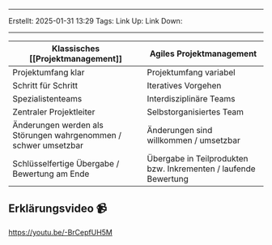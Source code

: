 
--- 
Erstellt: 2025-01-31    13:29 
Tags: 
Link Up: 
Link Down:

--- 

| Klassisches [[Projektmanagement]]                               | Agiles Projektmanagement                                        |
| --------------------------------------------------------------- | --------------------------------------------------------------- |
| Projektumfang klar                                              | Projektumfang variabel                                          |
| Schritt für Schritt                                             | Iteratives Vorgehen                                             |
| Spezialistenteams                                               | Interdisziplinäre Teams                                         |
| Zentraler Projektleiter                                         | Selbstorganisiertes Team                                        |
| Änderungen werden als Störungen wahrgenommen / schwer umsetzbar | Änderungen sind willkommen / umsetzbar                          |
| Schlüsselfertige Übergabe / Bewertung am Ende                   | Übergabe in Teilprodukten bzw. Inkrementen / laufende Bewertung |

## Erklärungsvideo 📹

https://youtu.be/-BrCepfUH5M
